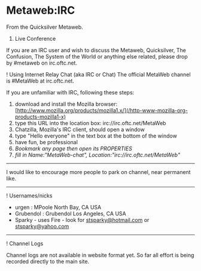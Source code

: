
# Metaweb:IRC

From the Quicksilver Metaweb.

1. Live Conference


If you are an IRC user and wish to discuss the Metaweb, Quicksilver, The Confusion, The System of the World or anything else related, please drop by #metaweb on irc.oftc.net.

! Using Internet Relay Chat (aka IRC or Chat)
The official MetaWeb channel is #MetaWeb at irc.oftc.net.

If you are unfamiliar with IRC, following these steps:
1. download and install the Mozilla browser: [http://www.mozilla.org/products/mozilla1.x/](/http-www-mozilla-org-products-mozilla1-x)
2. type this URL into the location box: irc://irc.oftc.net/MetaWeb
3. Chatzilla, Mozilla's IRC client, should open a window
4. type "Hello everyone" in the text box at the bottom of the window
5. have fun, be professional
6. *Bookmark any page then open its PROPERTIES*
7. *fill in Name:"MetaWeb-chat", Location:"irc://irc.oftc.net/MetaWeb"*




---


I would like to encourage more people to park on channel, near permanent like.


---


! Usernames/nicks

* urgen : MPoole North Bay, CA USA
* Grubendol : Grubendol Los Angeles, CA USA
* Sparky - uses Fire - look for stsparky@hotmail.com or stsparky@yahoo.com




---


! Channel Logs

Channel logs are not available in website format yet. So far all effort is being recorded directly to the main site.
